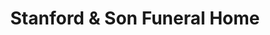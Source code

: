 ---
title: "Stanford & Son Funeral Home"
url: /abbeville/stanford-and-son-funeral-home/
shop: funeral directors
---